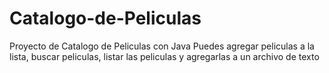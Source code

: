 # Catalogo-de-Peliculas
Proyecto de Catalogo de Peliculas con Java
Puedes agregar peliculas a la lista, buscar peliculas, listar las peliculas y agregarlas a un archivo de texto
